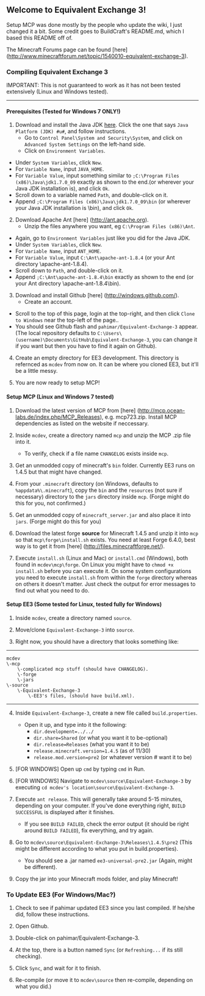 ## Welcome to Equivalent Exchange 3!
Setup MCP was done mostly by the people who update the wiki, I just changed it a bit.  Some credit goes to BuildCraft's README.md, which I based this README off of.

The Minecraft Forums page can be found [here] (http://www.minecraftforum.net/topic/1540010-equivalent-exchange-3).

### Compiling Equivalent Exchange 3
IMPORTANT: This is not guaranteed to work as it has not been tested extensively (Linux and Windows tested).
____________________________________________________________________________________________________________________________________________________________________________________________________________________________________________________________________________________________________________________________________________________________________________________________
#### Prerequisites  (Tested for Windows 7 ONLY!)
1. Download and install the Java JDK [here](http://www.oracle.com/technetwork/java/javase/downloads/index.html).  Click the one that says `Java Platform (JDK) #u#`, and follow instructions.
	* Go to `Control Panel\System and Security\System`, and click on `Advanced System Settings` on the left-hand side.
	* Click on `Environment Variables`.
  * Under `System Variables`, click `New`.
  * For `Variable Name`, input `JAVA_HOME`.
  * For `Variable Value`, input something similar to `;C:\Program Files (x86)\Java\jdk1.7.0_09` exactly as shown to the end.(or wherever your Java JDK installation is), and click `Ok`.
  * Scroll down to a variable named `Path`, and double-click on it.
  * Append `;C:\Program Files (x86)\Java\jdk1.7.0_09\bin` (or wherever your Java JDK installation is \bin), and click `Ok`.
2. Download Apache Ant [here] (http://ant.apache.org).
	* Unzip the files anywhere you want, eg `C:\Program Files (x86)\Ant`.
  * Again, go to `Environment Variables` just like you did for the Java JDK.
  * Under `System Variables`, click `New`.
  * For `Variable Name`, input `ANT_HOME`.
  * For `Variable Value`, input `C:\Ant\apache-ant-1.8.4` (or your Ant directory \apache-ant-1.8.4).
  * Scroll down to `Path`, and double-click on it.
  * Append `;C:\Ant\apache-ant-1.8.4\bin` exactly as shown to the end (or your Ant directory \apache-ant-1.8.4\bin).
3. Download and install Github [here] (http://windows.github.com/).
	* Create an account.
  * Scroll to the top of this page, login at the top-right, and then click `Clone to Windows` near the top-left of the page..
  * You should see Github flash and `pahimar/Equivalent-Exchange-3` appear.  (The local repository defaults to `C:\Users\(username)\Documents\GitHub\Equivalent-Exchange-3`, you can change it if you want but then you have to find it again on Github).
4. Create an empty directory for EE3 development.  This directory is refernced as `mcdev` from now on.  It can be where you cloned EE3, but it'll be a little messy.

5. You are now ready to setup MCP!


#### Setup MCP (Linux and Windows 7 tested)
1. Download the latest version of MCP from [here] (http://mcp.ocean-labs.de/index.php/MCP_Releases), e.g. mcp723.zip. Install MCP dependencies as listed on the website if neccessary.

2. Inside `mcdev`, create a directory named `mcp` and unzip the MCP .zip file into it.
	* To verify, check if a file name `CHANGELOG` exists inside `mcp`.
3. Get an unmodded copy of minecraft's `bin` folder. Currently EE3 runs on 1.4.5 but that might have changed.

4. From your `.minecraft` directory (on Windows, defaults to `%appdata%\.minecraft`), copy the `bin` and the `resources` (not sure if necessary) directory to the `jars` directory inside `mcp`.  (Forge might do this for you, not confirmed.)

5. Get an unmodded copy of `minecraft_server.jar` and also place it into `jars`.  (Forge might do this for you)

6. Download the latest forge **source** for Minecraft 1.4.5 and unzip it into `mcp` so that `mcp\forge\install.sh` exists. You need at least Forge 6.4.0, best way is to get it from [here] (http://files.minecraftforge.net/).

7. Execute `install.sh` (Linux and Mac) or `install.cmd` (Windows), both found in `mcdev\mcp\forge`. On Linux you might have to `chmod +x` `install.sh` before you can execute it. On some system configurations you need to execute `install.sh` from within the `forge` directory whereas on others it doesn't matter. Just check the output for error messages to find out what you need to do.

#### Setup EE3 (Some tested for Linux, tested fully for Windows)
1. Inside `mcdev`, create a directory named `source`.

2. Move/clone `Equivalent-Exchange-3` into `source`.

3. Right now, you should have a directory that looks something like:

***

	mcdev
	\-mcp
		\-complicated mcp stuff (should have CHANGELOG).
		\-forge
		\-jars
	\-source
		\-Equivalent-Exchange-3
			\-EE3's files, (should have build.xml).
***
4. Inside `Equivalent-Exchange-3`, create a new file called `build.properties`.
	* Open it up, and type into it the following:
 		* `dir.development=../../`
		*	`dir.share=Shared` (or what you want it to be-optional)
		*	`dir.release=Releases` (what you want it to be)
		*	`release.minecraft.version=1.4.5` (as of 11/30)
		*	`release.mod.version=pre2` (or whatever version # want it to be)
5. [FOR WINDOWS] Open up `cmd` by typing `cmd` in Run.

6. [FOR WINDOWS] Navigate to `mcdev\source\Equivalent-Exchange-3` by executing `cd mcdev's location\source\Equivalent-Exchange-3`.

7. Execute `ant release`. This will generally take around 5-15 minutes, depending on your computer.  If you've done everything right, `BUILD SUCCESSFUL` is displayed after it finishes.
	* If you see `BUILD FAILED`, check the error output (it should be right around `BUILD FAILED`), fix everything, and try again.
8. Go to `mcdev\source\Equivalent-Exchange-3\Releases\1.4.5\pre2` (This might be different according to what you put in build.properties).
	*  You should see a .jar named `ee3-universal-pre2.jar` (Again, might be different).
9. Copy the jar into your Minecraft mods folder, and play Minecraft!

### To Update EE3 (For Windows/Mac?)
1. Check to see if pahimar updated EE3 since you last compiled.  If he/she did, follow these instructions.

2. Open Github.

3. Double-click on pahimar/Equivalent-Exchange-3.

4. At the top, there is a button named `Sync` (or `Refreshing...` if its still checking).

5. Click `Sync`, and wait for it to finish.

6. Re-compile (or move it to `mcdev\source` then re-compile, depending on what you did.)
